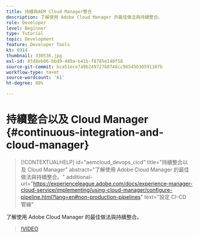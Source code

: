 ```yaml
---
title: 持續與AEM Cloud Manager整合
description: 了解使用 Adobe Cloud Manager 的最佳做法與持續整合。
role: Developer
level: Beginner
type: Tutorial
topic: Development
feature: Developer Tools
kt: 6914
thumbnail: 330536.jpg
exl-id: 8fd8eb06-bbd9-489a-b41b-f8785e140f58
source-git-commit: bca51ece7a9b249727b8746cc9654503059116fb
workflow-type: tm+mt
source-wordcount: '61'
ht-degree: 88%

---
```


# 持續整合以及 Cloud Manager {#continuous-integration-and-cloud-manager}

>[!CONTEXTUALHELP]
>id="aemcloud_devops_cicd"
>title="持續整合以及 Cloud Manager"
>abstract="了解使用 Adobe Cloud Manager 的最佳做法與持續整合。"
>additional-url="https://experienceleague.adobe.com/docs/experience-manager-cloud-service/implementing/using-cloud-manager/configure-pipeline.html?lang=en#non-production-pipelines" text="設定 CI-CD 管線"

了解使用 Adobe Cloud Manager 的最佳做法與持續整合。

>[!VIDEO](https://video.tv.adobe.com/v/330536/?quality=12&learn=on)

